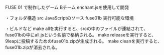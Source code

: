 FUSE 01 で制作したゲーム
Bチーム
enchant.jsを使用して開発

・フォルダ構造
src     JavaScriptのソース
fuse01b 実行可能な環境

・ビルドなど
make allを実行すると、srcの中のファイルが連結されて、fuse01bの中にall.jsという名前で格納される。
make releaseを実行すると、9leapに投稿するためのfuse01b.zipが生成される。
make cleanを実行すると、fuse01b.zipが消去される。
